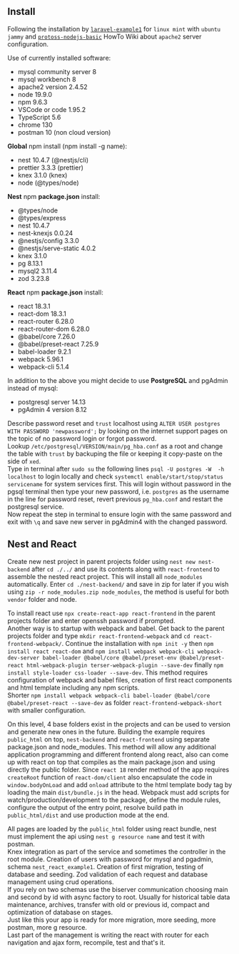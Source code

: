 ## Install

Following the installation by [`laravel-example1`](https://github.com/ZetaRet/laravel-example1/) for `linux mint` with `ubuntu jammy` and [`protoss-nodejs-basic`](https://github.com/ZetaRet/protoss-nodejs-basic/) HowTo Wiki about `apache2` server configuration.  

Use of currently installed software:  
- mysql community server 8  
- mysql workbench 8  
- apache2 version 2.4.52  
- node 19.9.0  
- npm 9.6.3  
- VSCode or code 1.95.2  
- TypeScript 5.6  
- chrome 130  
- postman 10 (non cloud version)  

__Global__ npm install (npm install -g name):  
- nest 10.4.7 (@nestjs/cli)  
- prettier 3.3.3 (prettier)  
- knex 3.1.0 (knex)  
- node (@types/node)  

__Nest__ npm __package.json__ install:  
- @types/node  
- @types/express  
- nest 10.4.7  
- nest-knexjs 0.0.24  
- @nestjs/config 3.3.0  
- @nestjs/serve-static 4.0.2  
- knex 3.1.0  
- pg 8.13.1  
- mysql2 3.11.4  
- zod 3.23.8  

__React__ npm __package.json__ install:  
- react 18.3.1  
- react-dom 18.3.1  
- react-router 6.28.0  
- react-router-dom 6.28.0  
- @babel/core 7.26.0  
- @babel/preset-react 7.25.9  
- babel-loader 9.2.1  
- webpack 5.96.1  
- webpack-cli 5.1.4  

In addition to the above you might decide to use __PostgreSQL__ and pgAdmin instead of mysql:  
- postgresql server 14.13  
- pgAdmin 4 version 8.12  


Describe password reset and `trust` localhost using `ALTER USER postgres WITH PASSWORD 'newpassword';` by looking on the internet support pages on the topic of no password login or forgot password.  
Lookup `/etc/postgresql/VERSION/main/pg_hba.conf` as a root and change the table with `trust` by backuping the file or keeping it copy-paste on the side of `xed`.  
Type in terminal after `sudo su` the following lines `psql -U postgres -W  -h localhost` to login locally and check `systemctl enable/start/stop/status servicename` for system services first. This will login without password in the pgsql terminal then type your new password, i.e. `postgres` as the username in the line for password reset, revert previous `pg_hba.conf` and restart the postgresql service.  
Now repeat the step in terminal to ensure login with the same password and exit with `\q` and save new server in pgAdmin4 with the changed password.  

## Nest and React

Create new nest project in parent projects folder using `nest new nest-backend` after `cd ./../` and use its contents along with `react-frontend` to assemble the nested react project. This will install all `node_modules` automatically. Enter `cd ./nest-backend/` and save in zip for later if you wish using `zip -r node_modules.zip node_modules`, the method is useful for both `vendor` folder and node.  

To install react use `npx create-react-app react-frontend` in the parent projects folder and enter openssh password if prompted.  
Another way is to startup with webpack and babel. Get back to the parent projects folder and type `mkdir react-frontend-webpack` and `cd react-frontend-webpack/`. Continue the installation with `npm init -y` then `npm install react react-dom` and `npm install webpack webpack-cli webpack-dev-server babel-loader @babel/core @babel/preset-env @babel/preset-react html-webpack-plugin terser-webpack-plugin --save-dev` finally `npm install style-loader css-loader --save-dev`. This method requires configuration of webpack and babel files, creation of first react components and html template including any npm scripts.  
Shorter `npm install webpack webpack-cli babel-loader @babel/core @babel/preset-react --save-dev` as folder `react-frontend-webpack-short` with smaller configuration.  

On this level, 4 base folders exist in the projects and can be used to version and generate new ones in the future. Building the example requires `public_html` on top, `nest-backend` and `react-frontend` using separate package.json and node_modules. This method will allow any additional application programming and different frontend along react, also can come up with react on top that compiles as the main package.json and using directly the public folder. Since `react 18` render method of the app requires `createRoot` function of `react-dom/client` also encapsulate the code in `window.bodyOnLoad` and add `onload` attribute to the html template body tag by loading the main `dist/bundle.js` in the head. Webpack must add scripts for watch/production/development to the package, define the module rules, configure the output of the entry point, resolve build path in `public_html/dist` and use production mode at the end.  

All pages are loaded by the `public_html` folder using react bundle, nest must implement the api using `nest g resource name` and test it with postman.  
Knex integration as part of the service and sometimes the controller in the root module. Creation of users with password for mysql and pgadmin, schema `nest_react_example1`. Creation of first migration, testing of database and seeding. Zod validation of each request and database management using crud operations.  
If you rely on two schemas use the biserver communication choosing main and second by id with async factory to root. Usually for historical table data maintenance, archives, transfer with old or previous id, compact and optimization of database on stages.  
Just like this your app is ready for more migration, more seeding, more postman, more g resource.  
Last part of the management is writing the react with router for each navigation and ajax form, recompile, test and that's it.  
